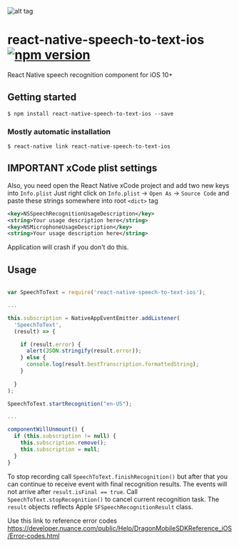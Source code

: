 ![alt tag](https://github.com/muhaos/react-native-speech-to-text-ios/blob/master/baner.png)

# react-native-speech-to-text-ios [![npm version](https://img.shields.io/npm/v/react-native-maps.svg?style=flat)](https://www.npmjs.com/package/react-native-speech-to-text-ios)

React Native speech recognition component for iOS 10+

## Getting started

`$ npm install react-native-speech-to-text-ios --save`

### Mostly automatic installation

`$ react-native link react-native-speech-to-text-ios`

## IMPORTANT xCode plist settings

Also, you need open the React Native xCode project and add two new keys into `Info.plist`
Just right click on `Info.plist` -> `Open As` -> `Source Code` and paste these strings somewhere into root `<dict>` tag

```xml
<key>NSSpeechRecognitionUsageDescription</key>
<string>Your usage description here</string>
<key>NSMicrophoneUsageDescription</key>
<string>Your usage description here</string>
```

Application will crash if you don't do this.

## Usage

```js

var SpeechToText = require('react-native-speech-to-text-ios');

...

this.subscription = NativeAppEventEmitter.addListener(
  'SpeechToText',
  (result) => {

    if (result.error) {
      alert(JSON.stringify(result.error));
    } else {
      console.log(result.bestTranscription.formattedString);
    }
	
  }
);

SpeechToText.startRecognition("en-US");

...

componentWillUnmount() {
  if (this.subscription != null) {
    this.subscription.remove();
    this.subscription = null;
  }
}

```

To stop recording call `SpeechToText.finishRecognition()` but after that you can continue to receive event with final recognition results. The events will not arrive after `result.isFinal == true`.
Call `SpeechToText.stopRecognition()` to cancel current recognition task.
The `result` objects reflects Apple `SFSpeechRecognitionResult` class.

Use this link to reference error codes https://developer.nuance.com/public/Help/DragonMobileSDKReference_iOS/Error-codes.html
